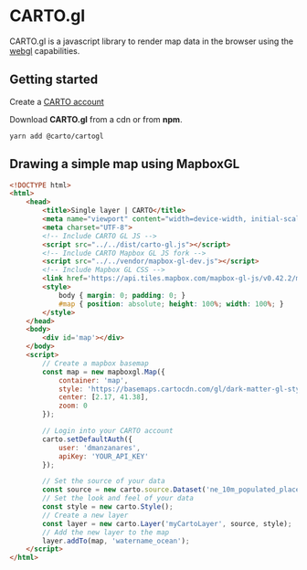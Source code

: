 # CARTO.gl

CARTO.gl is a javascript library to render map data in the browser using the [webgl](https://developer.mozilla.org/en-US/docs/Web/API/WebGL_API) capabilities.


## Getting started

Create a [CARTO account](https://carto.com/get-started/)


Download **CARTO.gl** from a cdn or from **npm**.

    yarn add @carto/cartogl


## Drawing a simple map using MapboxGL

```html
<!DOCTYPE html>
<html>
    <head>
        <title>Single layer | CARTO</title>
        <meta name="viewport" content="width=device-width, initial-scale=1.0">
        <meta charset="UTF-8">
        <!-- Include CARTO GL JS -->
        <script src="../../dist/carto-gl.js"></script>
        <!-- Include CARTO Mapbox GL JS fork -->
        <script src="../../vendor/mapbox-gl-dev.js"></script>
        <!-- Include Mapbox GL CSS -->
        <link href='https://api.tiles.mapbox.com/mapbox-gl-js/v0.42.2/mapbox-gl.css' rel='stylesheet' />
        <style>
            body { margin: 0; padding: 0; }
            #map { position: absolute; height: 100%; width: 100%; }
        </style>
    </head>
    <body>
        <div id='map'></div>
    </body>
    <script>
        // Create a mapbox basemap
        const map = new mapboxgl.Map({
            container: 'map',
            style: 'https://basemaps.cartocdn.com/gl/dark-matter-gl-style/style.json',
            center: [2.17, 41.38],
            zoom: 0
        });

        // Login into your CARTO account
        carto.setDefaultAuth({
            user: 'dmanzanares',
            apiKey: 'YOUR_API_KEY'
        });

        // Set the source of your data
        const source = new carto.source.Dataset('ne_10m_populated_places_simple');
        // Set the look and feel of your data
        const style = new carto.Style();
        // Create a new layer
        const layer = new carto.Layer('myCartoLayer', source, style);
        // Add the new layer to the map
        layer.addTo(map, 'watername_ocean');
    </script>
</html>

```

